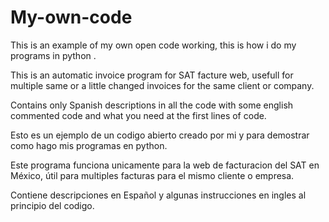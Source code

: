 # My-own-code
This is an example of my own open code working, this is how i do my programs in python .

This is an automatic invoice program for SAT facture web, usefull for multiple same or a little changed invoices for the same client or company.

Contains only Spanish descriptions in all the code with some english commented code and what you need at the first lines of code.

Esto es un ejemplo de un codigo abierto creado por mi y para demostrar como hago mis programas en python.  

Este programa funciona unicamente para la web de facturacion del SAT en México, útil para multiples facturas para el mismo cliente o empresa.

Contiene descripciones en Español y algunas instrucciones en ingles al principio del codigo.
